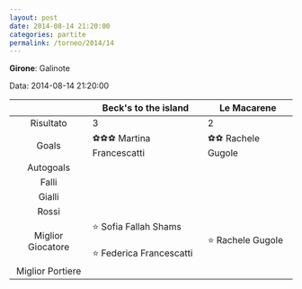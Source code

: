 ```yaml
---
layout: post
date: 2014-08-14 21:20:00
categories: partite
permalink: /torneo/2014/14
---
```

**Girone**: Galinote

Data: 2014-08-14 21:20:00

| | Beck's to the island | Le Macarene |
|:-----:|-----|-----|
Risultato|3|2
Goals|⚽⚽⚽ Martina Francescatti|⚽⚽ Rachele Gugole<br/>
Autogoals||
Falli||
Gialli||
Rossi||
Miglior Giocatore|⭐ Sofia Fallah Shams<br/><br/>⭐ Federica Francescatti<br/>|⭐ Rachele Gugole<br/>
Miglior Portiere||